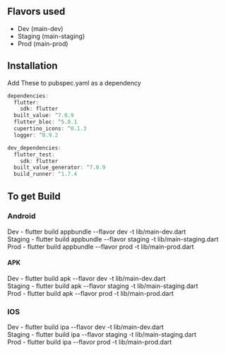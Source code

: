 ## Flavors used
- Dev (main-dev)
- Staging (main-staging)
- Prod (main-prod)

## Installation

 Add These to  pubspec.yaml as a dependency
```dart
dependencies:
  flutter:
    sdk: flutter
  built_value: ^7.0.9
  flutter_bloc: ^5.0.1
  cupertino_icons: ^0.1.3
  logger: ^0.9.2

dev_dependencies:
  flutter_test:
    sdk: flutter
  built_value_generator: ^7.0.9
  build_runner: ^1.7.4
```
## To get Build
### Android 
Dev - flutter build appbundle --flavor dev -t lib/main-dev.dart  
Staging - flutter build appbundle --flavor staging -t lib/main-staging.dart  
Prod - flutter build appbundle --flavor prod -t lib/main-prod.dart  

#### APK
Dev - flutter build apk --flavor dev -t lib/main-dev.dart  
Staging - flutter build apk --flavor staging -t lib/main-staging.dart  
Prod - flutter build apk --flavor prod -t lib/main-prod.dart  

### IOS 
Dev - flutter build ipa --flavor dev -t lib/main-dev.dart  
Staging - flutter build ipa --flavor staging -t lib/main-staging.dart  
Prod - flutter build ipa --flavor prod -t lib/main-prod.dart  


